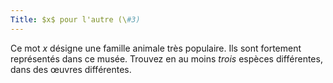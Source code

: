 ```yaml
---
Title: $x$ pour l'autre (\#3)
---
```


Ce mot $x$ désigne une famille animale très populaire.
Ils sont fortement représentés dans ce musée. Trouvez en au moins *trois* espèces différentes, dans des œuvres différentes.
